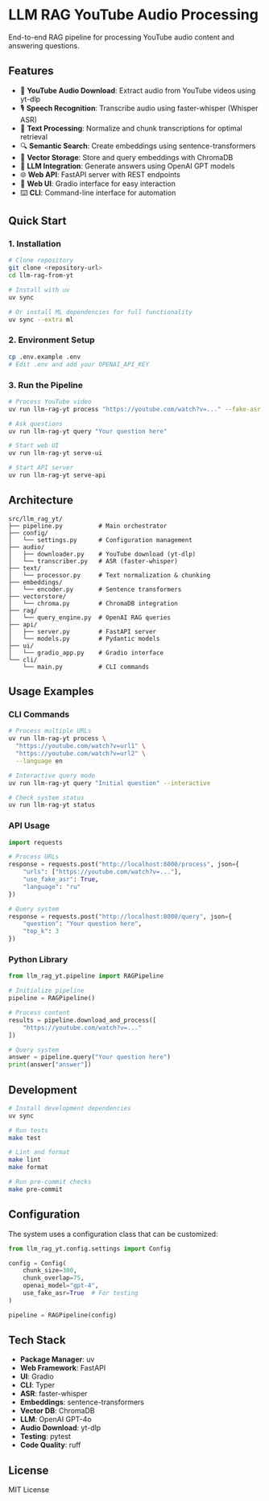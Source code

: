 # LLM RAG YouTube Audio Processing

End-to-end RAG pipeline for processing YouTube audio content and answering questions.

## Features

- 🎵 **YouTube Audio Download**: Extract audio from YouTube videos using yt-dlp
- 🎙️ **Speech Recognition**: Transcribe audio using faster-whisper (Whisper ASR)
- 📝 **Text Processing**: Normalize and chunk transcriptions for optimal retrieval
- 🔍 **Semantic Search**: Create embeddings using sentence-transformers
- 💾 **Vector Storage**: Store and query embeddings with ChromaDB
- 🤖 **LLM Integration**: Generate answers using OpenAI GPT models
- 🌐 **Web API**: FastAPI server with REST endpoints
- 🎨 **Web UI**: Gradio interface for easy interaction
- ⌨️ **CLI**: Command-line interface for automation

## Quick Start

### 1. Installation

```bash
# Clone repository
git clone <repository-url>
cd llm-rag-from-yt

# Install with uv
uv sync

# Or install ML dependencies for full functionality
uv sync --extra ml
```

### 2. Environment Setup

```bash
cp .env.example .env
# Edit .env and add your OPENAI_API_KEY
```

### 3. Run the Pipeline

```bash
# Process YouTube video
uv run llm-rag-yt process "https://youtube.com/watch?v=..." --fake-asr

# Ask questions
uv run llm-rag-yt query "Your question here"

# Start web UI
uv run llm-rag-yt serve-ui

# Start API server
uv run llm-rag-yt serve-api
```

## Architecture

```
src/llm_rag_yt/
├── pipeline.py          # Main orchestrator
├── config/             
│   └── settings.py      # Configuration management
├── audio/
│   ├── downloader.py    # YouTube download (yt-dlp)
│   └── transcriber.py   # ASR (faster-whisper)
├── text/
│   └── processor.py     # Text normalization & chunking
├── embeddings/
│   └── encoder.py       # Sentence transformers
├── vectorstore/
│   └── chroma.py        # ChromaDB integration
├── rag/
│   └── query_engine.py  # OpenAI RAG queries
├── api/
│   ├── server.py        # FastAPI server
│   └── models.py        # Pydantic models
├── ui/
│   └── gradio_app.py    # Gradio interface
└── cli/
    └── main.py          # CLI commands
```

## Usage Examples

### CLI Commands

```bash
# Process multiple URLs
uv run llm-rag-yt process \
  "https://youtube.com/watch?v=url1" \
  "https://youtube.com/watch?v=url2" \
  --language en

# Interactive query mode
uv run llm-rag-yt query "Initial question" --interactive

# Check system status
uv run llm-rag-yt status
```

### API Usage

```python
import requests

# Process URLs
response = requests.post("http://localhost:8000/process", json={
    "urls": ["https://youtube.com/watch?v=..."],
    "use_fake_asr": True,
    "language": "ru"
})

# Query system
response = requests.post("http://localhost:8000/query", json={
    "question": "Your question here",
    "top_k": 3
})
```

### Python Library

```python
from llm_rag_yt.pipeline import RAGPipeline

# Initialize pipeline
pipeline = RAGPipeline()

# Process content
results = pipeline.download_and_process([
    "https://youtube.com/watch?v=..."
])

# Query system
answer = pipeline.query("Your question here")
print(answer["answer"])
```

## Development

```bash
# Install development dependencies
uv sync

# Run tests
make test

# Lint and format
make lint
make format

# Run pre-commit checks
make pre-commit
```

## Configuration

The system uses a configuration class that can be customized:

```python
from llm_rag_yt.config.settings import Config

config = Config(
    chunk_size=300,
    chunk_overlap=75,
    openai_model="gpt-4",
    use_fake_asr=True  # For testing
)

pipeline = RAGPipeline(config)
```

## Tech Stack

- **Package Manager**: uv
- **Web Framework**: FastAPI
- **UI**: Gradio
- **CLI**: Typer
- **ASR**: faster-whisper
- **Embeddings**: sentence-transformers
- **Vector DB**: ChromaDB
- **LLM**: OpenAI GPT-4o
- **Audio Download**: yt-dlp
- **Testing**: pytest
- **Code Quality**: ruff

## License

MIT License
